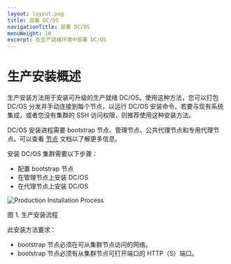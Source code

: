```yaml
---
layout: layout.pug
title: 部署 DC/OS
navigationTitle: 部署 DC/OS
menuWeight: 10
excerpt: 在生产就绪环境中部署 DC/OS
---
```


# 生产安装概述 

生产安装方法用于安装可升级的生产就绪 DC/OS。使用这种方法，您可以打包 DC/OS 分发并手动连接到每个节点，以运行 DC/OS 安装命令。若要与现有系统集成，或者您没有集群的 SSH 访问权限，则推荐使用这种安装方法。

DC/OS 安装进程需要 bootstrap 节点、管理节点、公共代理节点和专用代理节点。可以查看 [节点](/cn/1.11/overview/concepts/#node) 文档以了解更多信息。

安装 DC/OS 集群需要以下步骤：

* 配置 bootstrap 节点
* 在管理节点上安装 DC/OS
* 在代理节点上安装 DC/OS

![Production Installation Process](/cn/1.11/img/advanced-installer.png)

图 1. 生产安装流程


此安装方法要求：

* bootstrap 节点必须在可从集群节点访问的网络。
* bootstrap 节点必须有从集群节点可打开端口的 HTTP（S）端口。

